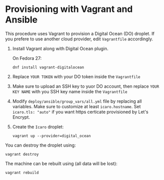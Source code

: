 # Provisioning with Vagrant and Ansible

This procedure uses Vagrant to provision a Digital Ocean (DO) droplet.
If you prefere to use another cloud provider, edit ``Vagrantfile`` accordingly.


1. Install Vagrant along with Digital Ocean plugin.

   On Fedora 27:
   ```
   dnf install vagrant-digitalocean
   ```

2. Replace ``YOUR TOKEN`` with your DO token inside the ``Vagrantfile``

3. Make sure to upload an SSH key to yuor DO account, then replace ``YOUR KEY NAME``
   with you SSH key name inside the ``Vagrantfile``

4. Modify ``deploy/ansible/group_vars/all.yml`` file by replacing all variables.
   Make sure to customize at least ``icaro.hostname``.
   Set ``icaro.tls: "auto"`` if you want https certicate provisioned by Let's Encrypt.

5. Create the ``Icaro`` droplet:
   ```
   vagrant up --provider=digital_ocean
   ```

You can destroy the droplet using:
```
vagrant destroy
```

The machine can be rebuilt using (all data will be lost): 
```
vagrant rebuild
```
